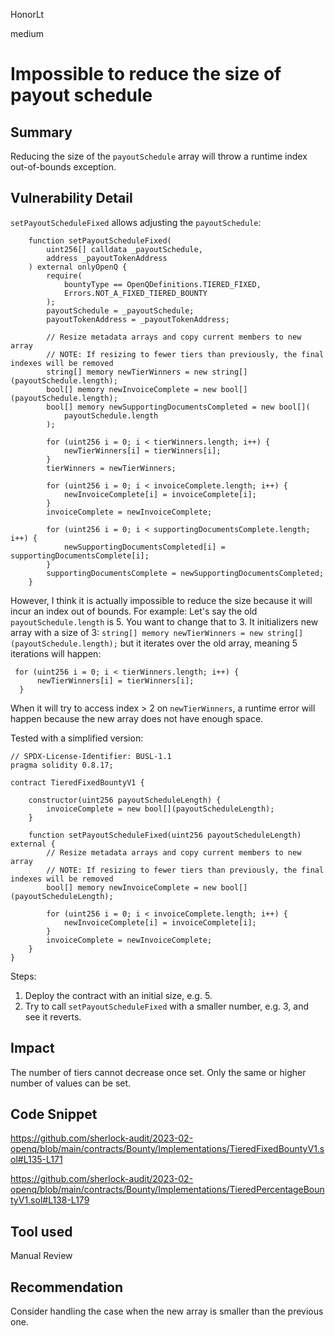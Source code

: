 HonorLt

medium

# Impossible to reduce the size of payout schedule

## Summary
Reducing the size of the `payoutSchedule` array will throw a runtime index out-of-bounds exception.

## Vulnerability Detail
`setPayoutScheduleFixed` allows adjusting the `payoutSchedule`:
```solidity
    function setPayoutScheduleFixed(
        uint256[] calldata _payoutSchedule,
        address _payoutTokenAddress
    ) external onlyOpenQ {
        require(
            bountyType == OpenQDefinitions.TIERED_FIXED,
            Errors.NOT_A_FIXED_TIERED_BOUNTY
        );
        payoutSchedule = _payoutSchedule;
        payoutTokenAddress = _payoutTokenAddress;

        // Resize metadata arrays and copy current members to new array
        // NOTE: If resizing to fewer tiers than previously, the final indexes will be removed
        string[] memory newTierWinners = new string[](payoutSchedule.length);
        bool[] memory newInvoiceComplete = new bool[](payoutSchedule.length);
        bool[] memory newSupportingDocumentsCompleted = new bool[](
            payoutSchedule.length
        );

        for (uint256 i = 0; i < tierWinners.length; i++) {
            newTierWinners[i] = tierWinners[i];
        }
        tierWinners = newTierWinners;

        for (uint256 i = 0; i < invoiceComplete.length; i++) {
            newInvoiceComplete[i] = invoiceComplete[i];
        }
        invoiceComplete = newInvoiceComplete;

        for (uint256 i = 0; i < supportingDocumentsComplete.length; i++) {
            newSupportingDocumentsCompleted[i] = supportingDocumentsComplete[i];
        }
        supportingDocumentsComplete = newSupportingDocumentsCompleted;
    }
```
However, I think it is actually impossible to reduce the size because it will incur an index out of bounds.
For example:
Let's say the old `payoutSchedule.length` is 5. You want to change that to 3.
It initializers new array with a size of 3:
`string[] memory newTierWinners = new string[](payoutSchedule.length);`
but it iterates over the old array, meaning 5 iterations will happen:
```solidity
 for (uint256 i = 0; i < tierWinners.length; i++) {
      newTierWinners[i] = tierWinners[i];
  }
```
When it will try to access index > 2 on `newTierWinners`, a runtime error will happen because the new array does not have enough space.

Tested with a simplified version:

```solidity
// SPDX-License-Identifier: BUSL-1.1
pragma solidity 0.8.17;

contract TieredFixedBountyV1 {

    constructor(uint256 payoutScheduleLength) {
        invoiceComplete = new bool[](payoutScheduleLength);
    }

    function setPayoutScheduleFixed(uint256 payoutScheduleLength) external {
        // Resize metadata arrays and copy current members to new array
        // NOTE: If resizing to fewer tiers than previously, the final indexes will be removed
        bool[] memory newInvoiceComplete = new bool[](payoutScheduleLength);

        for (uint256 i = 0; i < invoiceComplete.length; i++) {
            newInvoiceComplete[i] = invoiceComplete[i];
        }
        invoiceComplete = newInvoiceComplete;
    }
}
```

Steps:
1) Deploy the contract with an initial size, e.g. 5.
2) Try to call `setPayoutScheduleFixed` with a smaller number, e.g. 3, and see it reverts.

## Impact

The number of tiers cannot decrease once set. Only the same or higher number of values can be set.

## Code Snippet

https://github.com/sherlock-audit/2023-02-openq/blob/main/contracts/Bounty/Implementations/TieredFixedBountyV1.sol#L135-L171

https://github.com/sherlock-audit/2023-02-openq/blob/main/contracts/Bounty/Implementations/TieredPercentageBountyV1.sol#L138-L179

## Tool used

Manual Review

## Recommendation
Consider handling the case when the new array is smaller than the previous one.
